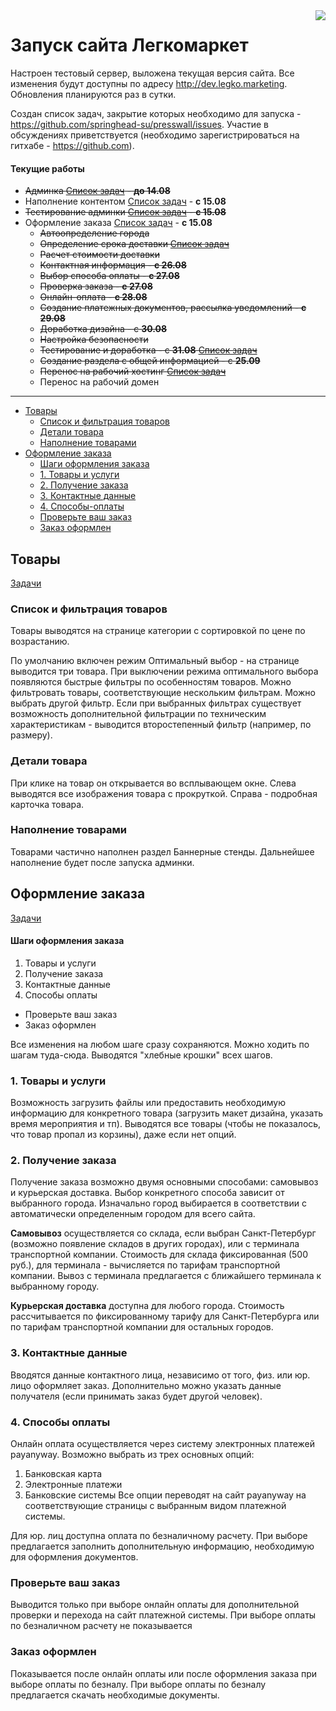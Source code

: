<img align="right" src="http://dev.legko.marketing/static/images/logo.png" />

Запуск сайта Легкомаркет
===
Настроен тестовый сервер, выложена текущая версия сайта. Все изменения будут доступны по адресу http://dev.legko.marketing. Обновления планируются раз в сутки.

Создан список задач, закрытие которых необходимо для запуска - https://github.com/springhead-su/presswall/issues. Участие в обсуждениях приветствуется (необходимо зарегистрироваться на гитхабе - https://github.com).

#### Текущие работы
- ~~Админка [Список задач](https://github.com/springhead-su/presswall/issues/9) - **до 14.08**~~
- Наполнение контентом [Список задач](https://github.com/springhead-su/presswall/issues/22) - **с 15.08**
- ~~Тестирование админки [Список задач](https://github.com/springhead-su/presswall/issues/18) - **с 15.08**~~
- Оформление заказа [Список задач](https://github.com/springhead-su/presswall/issues/12) - **с 15.08**
  - ~~Автоопределение города~~
  - ~~Определение срока доставки [Список задач](https://github.com/springhead-su/presswall/issues/5)~~
  - ~~Расчет стоимости доставки~~
  - ~~Контактная информация - **с 26.08**~~
  - ~~Выбор способа оплаты - **с 27.08**~~
  - ~~Проверка заказа - **с 27.08**~~
  - ~~Онлайн-оплата - **с 28.08**~~
  - ~~Создание платежных документов, рассылка уведомлений - **с 29.08**~~
  - ~~Доработка дизайна - с **30.08**~~
  - ~~Настройка безопасности~~
  - ~~Тестирование и доработка - с **31.08** [Список задач](https://github.com/springhead-su/presswall/issues)~~
  - ~~Создание раздела с общей информацией - с **25.09**~~
  - ~~Перенос на рабочий хостинг [Список задач](https://github.com/springhead-su/presswall/issues/24)~~
  - Перенос на рабочий домен

---

- [Товары](#Товары)
  - [Список и фильтрация товаров](#Список-и-фильтрация-товаров)
  - [Детали товара](#Детали-товара)
  - [Наполнение товарами](#Наполнение-товарами)
- [Оформление заказа](#Оформление-заказа)
  - [Шаги оформления заказа](#Шаги-оформления-заказа)
  - [1. Товары и услуги](#1-Товары-и-услуги)
  - [2. Получение заказа](#2-Получение-заказа)
  - [3. Контактные данные](#3-Контактные-данные)
  - [4. Способы-оплаты](#4-Способы-оплаты)
  - [Проверьте ваш заказ](#Проверьте-ваш-заказ)
  - [Заказ оформлен](#Заказ-оформлен)

Товары
---
[Задачи](https://github.com/springhead-su/presswall/issues/1)

### Список и фильтрация товаров
Товары выводятся на странице категории с сортировкой по цене по возрастанию.

По умолчанию включен режим Оптимальный выбор - на странице выводится три товара. При выключении режима оптимального выбора появляются быстрые фильтры по особенностям товаров. Можно фильтровать товары, соответствующие нескольким фильтрам. Можно выбрать другой фильтр. Если при выбранных фильтрах существует возможность дополнительной фильтрации по техническим характеристикам - выводится второстепенный фильтр (например, по размеру).

### Детали товара
При клике на товар он открывается во всплывающем окне. Слева выводятся все изображения товара с прокруткой. Справа - подробная карточка товара.

### Наполнение товарами
Товарами частично наполнен раздел Баннерные стенды. Дальнейшее наполнение будет после запуска админки.

Оформление заказа
---
[Задачи](https://github.com/springhead-su/presswall/issues/12)

#### Шаги оформления заказа
1. Товары и услуги
2. Получение заказа
3. Контактные данные
4. Способы оплаты
- Проверьте ваш заказ
- Заказ оформлен

Все изменения на любом шаге сразу сохраняются. Можно ходить по шагам туда-сюда. Выводятся "хлебные крошки" всех шагов.

### 1. Товары и услуги
Возможность загрузить файлы или предоставить необходимую информацию для конкретного товара (загрузить макет дизайна, указать время мероприятия и тп). Выводятся все товары (чтобы не показалось, что товар пропал из корзины), даже если нет опций.

### 2. Получение заказа
Получение заказа возможно двумя основными способами: самовывоз и курьерская доставка. Выбор конкретного способа зависит от выбранного города. Изначально город выбирается в соответствии с автоматически определенным городом для всего сайта.

**Самовывоз** осуществляется со склада, если выбран Санкт-Петербург (возможно появление складов в других городах), или с терминала транспортной компании. Стоимость для склада фиксированная (500 руб.), для терминала - вычисляется по тарифам транспортной компании. Вывоз с терминала предлагается с ближайшего терминала к выбранному городу.

**Курьерская доставка** доступна для любого города. Стоимость рассчитывается по фиксированному тарифу для Санкт-Петербурга или по тарифам транспортной компании для остальных городов.

### 3. Контактные данные
Вводятся данные контактного лица, независимо от того, физ. или юр. лицо оформляет заказ. Дополнительно можно указать данные получателя (если принимать заказ будет другой человек).

### 4. Способы оплаты
Онлайн оплата осуществляется через систему электронных платежей payanyway. Возможно выбрать из трех основных опций:
1. Банковская карта
2. Электронные платежи
3. Банковские системы
Все опции переводят на сайт payanyway на соответствующие страницы с выбранным видом платежной системы.

Для юр. лиц доступна оплата по безналичному расчету. При выборе предлагается заполнить дополнительную информацию, необходимую для оформления документов.

### Проверьте ваш заказ
Выводится только при выборе онлайн оплаты для дополнительной проверки и перехода на сайт платежной системы. При выборе оплаты по безналичном расчету не показывается

### Заказ оформлен
Показывается после онлайн оплаты или после оформления заказа при выборе оплаты по безналу. При выборе оплаты по безналу предлагается скачать необходимые документы.
